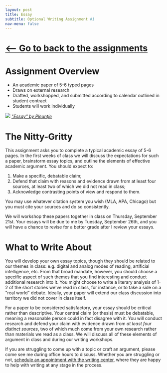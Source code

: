 ```yaml
---
layout: post
title: Essay
subtitle: Optional Writing Assignment #1
nav-menu: false
---
```


# [\<—— Go to back to the assignments][1]

# Assignment Overview

+ An academic paper of 5-6 typed pages
+ Draws on external research
+ Drafted, workshopped, and submitted according to calendar outlined in student contract
+ Students will work individually 

![][image-1]
*["Essay" by Pleuntje][2]*


# The Nitty-Gritty

This assignment asks you to complete a typical academic essay of 5-6 pages. In the first weeks of class we will discuss the expectations for such a paper, brainstorm essay topics, and outline the elements of effective academic argument. You should expect to:

1. Make a specific, debatable claim;
2. Defend that claim with reasons and evidence drawn from at least four sources, at least two of which we did not read in class;
3. Acknowledge contrasting points of view and respond to them.

You may use whatever citation system you wish (MLA, APA, Chicago) but you must cite your sources and do so consistently.

We will workshop these papers together in class on Thursday, September 21st. Your essays will be due to me by Tuesday, September 26th, and you will have a chance to revise for a better grade after I review your essays.

# What to Write About

You will develop your own essay topics, though they should be related to our themes in class: e.g. digital and analog modes of reading, artificial intelligence, etc. From that broad mandate, however, you should choose a specific aspect of such themes that you find interesting and conduct additional research into it. You might choose to write a literary analysis of 1-2 of the short stories we've read in class, for instance, or to take a side on a "real world" debate. Ideally, your paper will extend our class discussion into territory we did not cover in class itself. 

For a paper to be considered satisfactory, your essay should be critical rather than descriptive. Your central claim (or thesis) must be debatable, meaning a reasonable person could in fact disagree with it. You will conduct research and defend your claim with evidence drawn from *at least four distinct sources*, two of which much come from your own research rather than materials we read as a class. We will discuss all of these elements of argument in class and during our writing workshops. 

If you are struggling to come up with a topic or craft an argument, please come see me during office hours to discuss. Whether you are struggling or not, [schedule an appointment with the writing center][3], where they are happy to help with writing at any stage in the process.

[1]:	/assignments.html
[2]:	https://flic.kr/p/6P9H6h
[3]:	http://www.northeastern.edu/writingcenter/

[image-1]:	https://c1.staticflickr.com/3/2551/3815358278_f26775e5fb_z.jpg